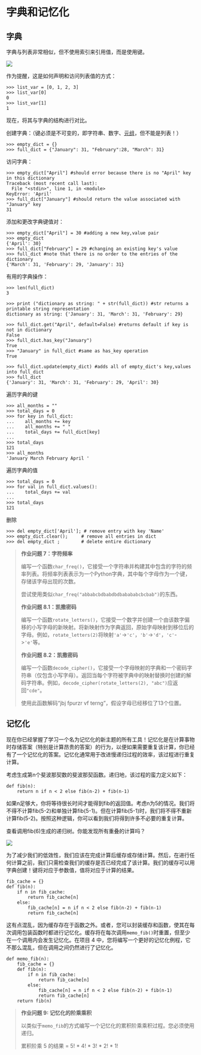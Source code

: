 # 字典和记忆化

## 字典

字典与列表非常相似，但不使用索引来引用值，而是使用键。

![](../Images/0c0d53cc040c2f16d234cd2589f427cd.jpg)

作为提醒，这是如何声明和访问列表值的方式：

```
>>> list_var = [0, 1, 2, 3]
>>> list_var[0]
0
>>> list_var[1]
1 
```

现在，将其与字典的结构进行对比。

创建字典：（键必须是不可变的，即字符串、数字、[元组](https://docs.python.org/2/tutorial/datastructures.html#tuples-and-sequences)，但不能是列表！）

```
>>> empty_dict = {}
>>> full_dict = {"January": 31, "February":28, "March": 31} 
```

访问字典：

```
>>> empty_dict["April"] #should error because there is no "April" key in this dictionary 
Traceback (most recent call last):
  File "<stdin>", line 1, in <module>
KeyError: 'April'
>>> full_dict["January"] #should return the value associated with "January" key
31 
```

添加和更改字典键值对：

```
>>> empty_dict["April"] = 30 #adding a new key,value pair
>>> empty_dict
{'April': 30}
>>> full_dict["February"] = 29 #changing an existing key's value
>>> full_dict #note that there is no order to the entries of the dictionary
{'March': 31, 'February': 29, 'January': 31} 
```

有用的字典操作：

```
>>> len(full_dict)
3 
```

```
>>> print ("dictionary as string: " + str(full_dict)) #str returns a printable string representation
dictionary as string: {'January': 31, 'March': 31, 'February': 29} 
```

```
>>> full_dict.get("April", default=False) #returns default if key is not in dictionary
False
>>> full_dict.has_key("January")
True
>>> "January" in full_dict #same as has_key operation
True 
```

```
>>> full_dict.update(empty_dict) #adds all of empty_dict's key,values into full_dict
>>> full_dict
{'January': 31, 'March': 31, 'February': 29, 'April': 30} 
```

遍历字典的键

```
>>> all_months = ""
>>> total_days = 0
>>> for key in full_dict:
...    all_months += key
...    all_months += " "
...    total_days += full_dict[key]
...
>>> total_days
121
>>> all_months
'January March February April ' 
```

遍历字典的值

```
>>> total_days = 0
>>> for val in full_dict.values():
...    total_days += val
...
>>> total_days
121 
```

删除

```
>>> del empty_dict['April']; # remove entry with key 'Name'
>>> empty_dict.clear();     # remove all entries in dict
>>> del empty_dict ;        # delete entire dictionary 
```

> **作业问题 7：字符频率**
> 
> 编写一个函数`char_freq()`，它接受一个字符串并构建其中包含的字符的频率列表。将频率列表表示为一个Python字典，其中每个字母作为一个键，存储该字母出现的次数。
> 
> 尝试使用类似`char_freq("abbabcbdbabdbdbabababcbcbab")`的东西。
> 
> **作业问题 8.1：凯撒密码**
> 
> 编写一个函数`rotate_letters()`，它接受一个数字并创建一个由该数字偏移的小写字母的新映射。将新映射作为字典返回，原始字母映射到移位后的字母。例如，`rotate_letters(2)`将映射`'a'`->`'c'`，`'b'`->`'d'`，`'c'`->`'e'`等。
> 
> **作业问题 8.2：凯撒密码**
> 
> 编写一个函数`decode_cipher()`，它接受一个字母映射的字典和一个密码字符串（仅包含小写字母）。返回当每个字符被字典中的映射替换时创建的解码字符串。例如，`decode_cipher(rotate_letters(2), "abc")`应返回`"cde"`。
> 
> 使用此函数解码“jbj fpurzr vf terng”，假设字母已经移位了13个位置。

## 记忆化

现在你已经掌握了学习一个名为记忆化的新主题的所有工具！记忆化是在计算事物时存储答案（特别是计算昂贵的答案）的行为，以便如果需要重复该计算，你已经有了一个记忆化的答案。记忆化通常用于改进慢递归过程的效率，该过程进行重复计算。

考虑生成第n个斐波那契数的斐波那契函数。递归地，该过程的蛮力定义如下：

```
def fib(n):
    return n if n < 2 else fib(n-2) + fib(n-1) 
```

如果n足够大，你将等待很长时间才能得到fib的返回值。考虑n为5的情况。我们将不得不计算fib(5-2)和单独计算fib(5-1)。但在计算fib(5-1)时，我们将不得不重新计算fib(5-2)。按照这种逻辑，你可以看到我们将得到许多不必要的重复计算。

查看调用fib(6)生成的递归树。你能发现所有重叠的计算吗？

![](../Images/9d7ca612333db0e774e186ffc09e1859.jpg)

为了减少我们的低效性，我们应该在完成计算后缓存或存储计算。然后，在进行任何计算之前，我们只需检查我们的缓存是否已经完成了该计算。我们的缓存可以用字典创建！键将对应于参数值，值将对应于计算的结果。

```
fib_cache = {}
def fib(n):
    if n in fib_cache:
        return fib_cache[n]
    else:
        fib_cache[n] = n if n < 2 else fib(n-2) + fib(n-1)
        return fib_cache[n] 
```

这有点混乱，因为缓存存在于函数之外。或者，您可以封装缓存和函数，使其在每次调用包装函数时都进行记忆化。缓存将在每次调用`memo_fib()`时重置，但至少在一个调用内会发生记忆化。在项目 4 中，您将编写一个更好的记忆化例程，它不那么混乱，但在调用之间仍然进行了记忆化。

```
def memo_fib(n):
    fib_cache = {}
    def fib(n):
        if n in fib_cache:
            return fib_cache[n]
        else:
            fib_cache[n] = n if n < 2 else fib(n-2) + fib(n-1)
            return fib_cache[n]
    return fib(n) 
```

> **作业问题 9: 记忆化的阶乘乘积**
> 
> 以类似于`memo_fib`的方式编写一个记忆化的累积阶乘乘积过程。您必须使用递归。
> 
> 累积阶乘 5 的结果 = 5! * 4! * 3! * 2! * 1!
